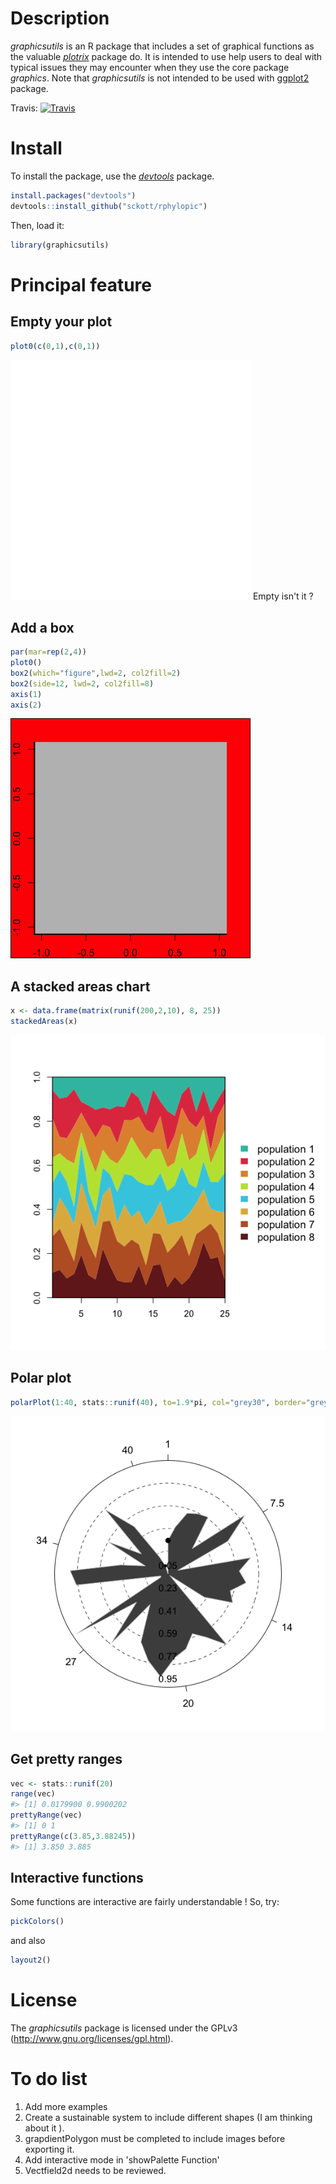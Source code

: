 Description
===========

*graphicsutils* is an R package that includes a set of graphical functions as the valuable [*plotrix*](http://cran.r-project.org/web/packages/plotrix/index.html) package do. It is intended to use help users to deal with typical issues they may encounter when they use the core package *graphics*. Note that *graphicsutils* is not intended to be used with [ggplot2](http://cran.r-project.org/web/packages/ggplot2/index.html) package.

Travis: [![Travis](https://travis-ci.org/KevCaz/graphicsutils.svg?branch=master)](https://travis-ci.org/KevCaz/graphicsutils)

Install
=======

To install the package, use the [*devtools*](http://cran.r-project.org/web/packages/devtools/index.html) package.

``` r
install.packages("devtools")
devtools::install_github("sckott/rphylopic")
```

Then, load it:

``` r
library(graphicsutils)
```

Principal feature
=================

Empty your plot
---------------

``` r
plot0(c(0,1),c(0,1))
```

![](inst/assets/img/unnamed-chunk-4-1.png) Empty isn't it ?

Add a box
---------

``` r
par(mar=rep(2,4))
plot0()
box2(which="figure",lwd=2, col2fill=2)
box2(side=12, lwd=2, col2fill=8)
axis(1)
axis(2)
```

![](inst/assets/img/unnamed-chunk-5-1.png)

A stacked areas chart
---------------------

``` r
x <- data.frame(matrix(runif(200,2,10), 8, 25))
stackedAreas(x)
```

![](inst/assets/img/unnamed-chunk-6-1.png)

Polar plot
----------

``` r
polarPlot(1:40, stats::runif(40), to=1.9*pi, col="grey30", border="grey80")
```

![](inst/assets/img/unnamed-chunk-7-1.png)

Get pretty ranges
-----------------

``` r
vec <- stats::runif(20)
range(vec)
#> [1] 0.0179900 0.9900202
prettyRange(vec)
#> [1] 0 1
prettyRange(c(3.85,3.88245))
#> [1] 3.850 3.885
```

Interactive functions
---------------------

Some functions are interactive are fairly understandable ! So, try:

``` r
pickColors()
```

and also

``` r
layout2()
```

License
=======

The *graphicsutils* package is licensed under the GPLv3 (<http://www.gnu.org/licenses/gpl.html>).

To do list
==========

1.  Add more examples
2.  Create a sustainable system to include different shapes (I am thinking about it ).
3.  grapdientPolygon must be completed to include images before exporting it.
4.  Add interactive mode in 'showPalette Function'
5.  Vectfield2d needs to be reviewed.
